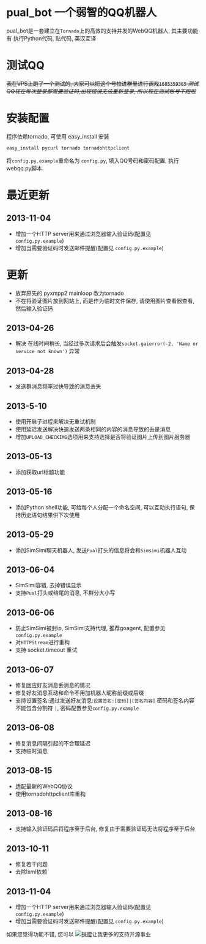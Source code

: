 # pual_bot 一个弱智的QQ机器人
pual_bot是一套建立在`Tornado`上的高效的支持并发的WebQQ机器人, 其主要功能有 执行Python代码, 贴代码, 英汉互译

# 测试QQ
<s>我在VPS上跑了一个测试的, 大家可以把这个号拉进群里进行调戏`1685359365`
*测试QQ现在每次登录都需要验证码,出现错误无法重新登录, 所以现在测试帐号不跑啦*</s>

# 安装配置
程序依赖tornado, 可使用 easy_install 安装
```bash
easy_install pycurl tornado tornadohttpclient
```

将`config.py.example`重命名为 `config.py`, 填入QQ号码和密码配置, 执行webqq.py脚本. 

# 最近更新

## 2013-11-04

* 增加一个HTTP server用来通过浏览器输入验证码(配置见 ``config.py.example``)
* 增加当需要验证码时发送邮件提醒(配置见 ``config.py.example``)

# 更新
* 放弃原先的 pyxmpp2 mainloop 改为tornado
* 不在将验证图片放到网站上, 而是作为临时文件保存, 请使用图片查看器查看, 然后输入验证码

## 2013-04-26
* 解决 在线时间稍长, 当经过多次请求后会触发`socket.gaierror(-2, 'Name or service not known')` 异常

## 2013-04-28
* 发送群消息频率过快导致的消息丢失

## 2013-5-10
* 使用开启子进程来解决无重试机制
* 使用延迟发送解决快速发送两条相同的内容的消息导致的丢是消息
* 增加`UPLOAD_CHECKIMG`选项用来支持选择是否将验证图片上传到图片服务器

## 2013-05-13
* 添加获取url标题功能

## 2013-05-16
* 添加Python shell功能, 可给每个人分配一个命名空间, 可以互动执行语句, 保持历史语句结果供下次使用

## 2013-05-29
* 添加SimSimi聊天机器人, 发送`Pual`打头的信息将会和`Simsimi`机器人互动

## 2013-06-04
* SimSimi容错, 去掉错误显示
* 支持`Pual`打头或结尾的消息, 不群分大小写

## 2013-06-06
* 防止SimSimi被封ip, SimSimi支持代理, 推荐goagent, 配置参见`config.py.example`
* 对`HTTPStream`进行重构
* 支持 socket.timeout 重试

## 2013-06-07
* 修复回应好友消息丢消息的情况
* 修复好友消息互动和命令不用加机器人昵称前缀或后缀
* 支持设置签名:通过发送好友消息:`设置签名:[密码]|[签名内容]` 密码和签名内容不能包含分割符 `|`, 密码配置参见`config.py.example`

## 2013-06-08
* 修复消息间隔引起的不合理延迟
* 支持临时消息

## 2013-08-15
* 适配最新的WebQQ协议
* 使用tornadohttpclient库重构

## 2013-08-16
* 支持输入验证码后将程序至于后台, 修复由于需要验证码无法将程序至于后台

## 2013-10-11
* 修复若干问题
* 去除lxml依赖

## 2013-11-04
* 增加一个HTTP server用来通过浏览器输入验证码(配置见 ``config.py.example``)
* 增加当需要验证码时发送邮件提醒(配置见 ``config.py.example``)

如果您觉得功能不错, 您可以 [![捐赠](https://img.alipay.com/sys/personalprod/style/mc/btn-index.png)](http://me.alipay.com/woodd)让我更多的支持开源事业
